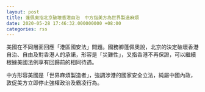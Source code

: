 ```yaml
---
layout: post
title: 蓬佩奧指北京破壞香港自治　中方指美方為世界製造麻煩
date: 2020-05-28 17:46:32.000000000 +08:00
categories: rss
---
```


美國在不同層面回應「港區國安法」問題。國務卿蓬佩奧說，北京的決定破壞香港自治、自由及對香港人的承諾，形容是「災難性」，又指香港不再保證，可以繼續根據美國法例享有回歸前的相同待遇。

中方形容美國是「世界麻煩製造者」，強調涉港的國家安全立法，純屬中國內政，敦促美方立即停止強權政治及霸凌行為。
